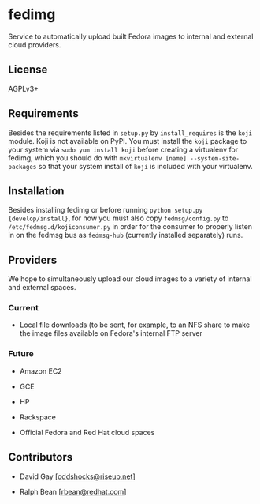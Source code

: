 # fedimg

Service to automatically upload built Fedora images to internal and external
cloud providers.

## License

AGPLv3+

## Requirements

Besides the requirements listed in `setup.py` by `install_requires` is the
`koji` module.  Koji is not available on PyPI. You must install the `koji`
package to your system via `sudo yum install koji` before creating a
virtualenv for fedimg, which you should do with `mkvirtualenv [name]
--system-site-packages` so that your system install of `koji` is included with
your virtualenv.

## Installation

Besides installing fedimg or before running `python setup.py {develop/install}`,
for now you must also copy `fedmsg/config.py` to
`/etc/fedmsg.d/kojiconsumer.py` in order for the consumer to properly listen in
on the fedmsg bus as `fedmsg-hub` (currently installed separately) runs.

## Providers

We hope to simultaneously upload our cloud images to a variety of internal and
external spaces.

### Current

* Local file downloads (to be sent, for example, to an NFS share to make the
  image files available on Fedora's internal FTP server

### Future

* Amazon EC2

* GCE

* HP

* Rackspace

* Official Fedora and Red Hat cloud spaces

## Contributors

* David Gay [oddshocks@riseup.net]

* Ralph Bean [rbean@redhat.com]
